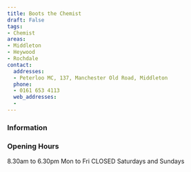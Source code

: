 ```yaml
---
title: Boots the Chemist
draft: False
tags:
- Chemist
areas:
- Middleton
- Heywood
- Rochdale
contact:
  addresses:
  - Peterloo MC, 137, Manchester Old Road, Middleton
  phone:
  - 0161 653 4113
  web_addresses:
  -
---
```



### Information


### Opening Hours
8.30am to 6.30pm Mon to Fri
CLOSED Saturdays and Sundays
